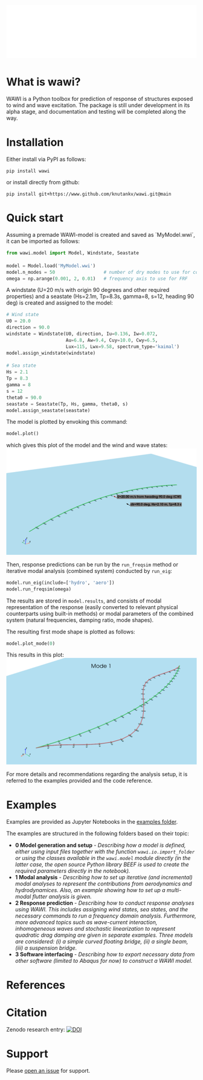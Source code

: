 ![WAWI logo](https://raw.githubusercontent.com/knutankv/wawi/main/wawi-logo-animated.svg)
=======================

What is wawi?
=======================
WAWI is a Python toolbox for prediction of response of structures exposed to wind and wave excitation. The package is still under development in its alpha stage, and documentation and testing will be completed along the way.


Installation 
========================
Either install via PyPI as follows:

```
pip install wawi
```

or install directly from github:

```
pip install git+https://www.github.com/knutankv/wawi.git@main
```


Quick start
=======================
Assuming a premade WAWI-model is created and saved as `MyModel.wwi´, it can be imported as follows:

```python
from wawi.model import Model, Windstate, Seastate

model = Model.load('MyModel.wwi')
model.n_modes = 50                  # number of dry modes to use for computation
omega = np.arange(0.001, 2, 0.01)   # frequency axis to use for FRF
```

A windstate (U=20 m/s with origin 90 degrees and other required properties) and a seastate (Hs=2.1m, Tp=8.3s, gamma=8, s=12, heading 90 deg) is created and assigned to the model:

```python
# Wind state
U0 = 20.0
direction = 90.0
windstate = Windstate(U0, direction, Iu=0.136, Iw=0.072,
                      Au=6.8, Aw=9.4, Cuy=10.0, Cwy=6.5,  
                      Lux=115, Lwx=9.58, spectrum_type='kaimal')
model.assign_windstate(windstate)

# Sea state
Hs = 2.1
Tp = 8.3
gamma = 8
s = 12
theta0 = 90.0
seastate = Seastate(Tp, Hs, gamma, theta0, s)
model.assign_seastate(seastate)
```

The model is plotted by envoking this command:

```python
model.plot()
```

which gives this plot of the model and the wind and wave states:
![Model](https://raw.githubusercontent.com/knutankv/wawi/main/docs/model.png)

Then, response predictions can be run by the `run_freqsim` method or iterative modal analysis (combined system) conducted by `run_eig`:

```python
model.run_eig(include=['hydro', 'aero'])
model.run_freqsim(omega)
```

The results are stored in `model.results`, and consists of modal representation of the response (easily converted to relevant physical counterparts using built-in methods) or modal parameters of the combined system (natural frequencies, damping ratio, mode shapes). 

The resulting first mode shape is plotted as follows:

```python
model.plot_mode(0)
```

This results in this plot:
![Mode 1](https://raw.githubusercontent.com/knutankv/wawi/main/docs/mode1.png)

For more details and recommendations regarding the analysis setup, it is referred to the examples provided and the code reference.

Examples
=======================
Examples are provided as Jupyter Notebooks in the [examples folder](https://github.com/knutankv/wawi/tree/main/examples).

The examples are structured in the following folders based on their topic:

* **0 Model generation and setup** - *Describing how a model is defined, either using input files together with the function `wawi.io.import_folder` or using the classes available in the `wawi.model` module directly (in the latter case, the open source Python library BEEF is used to create the required parameters directly in the notebook).*
* **1 Modal analysis** - *Describing how to set up iterative (and incremental) modal analyses to represent the contributions from aerodynamics and hydrodynamices. Also, an example showing how to set up a multi-modal flutter analysis is given.*
* **2 Response prediction** - *Describing how to conduct response analyses using WAWI. This includes assigning wind states, sea states, and the necessary commands to run a frequency domain analysis. Furthermore, more advanced topics such as wave-current interaction, inhomogeneous waves and stochastic linearization to represent quadratic drag damping are given in separate examples. Three models are considered: (i) a simple curved floating bridge, (ii) a single beam, (iii) a suspension bridge.*
* **3 Software interfacing** - *Describing how to export necessary data from other software (limited to Abaqus for now) to construct a WAWI model.*

References
=======================

Citation
=======================
Zenodo research entry: [![DOI](https://zenodo.org/badge/921621297.svg)](https://doi.org/10.5281/zenodo.14895014)

Support
=======================
Please [open an issue](https://github.com/knutankv/wawi/issues/new) for support.

